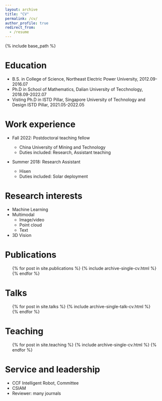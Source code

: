 ```yaml
---
layout: archive
title: "CV"
permalink: /cv/
author_profile: true
redirect_from:
  - /resume
---
```


{% include base_path %}

Education
======
* B.S. in College of Science, Northeast Electric Power University, 2012.09-2016.07
* Ph.D in School of Mathematics, Dalian University of Tecchnology, 2018.09-2022.07
* Visting Ph.D in ISTD Pillar, Singapore University of Technology and Design ISTD Pillar, 2021.05-2022.05 

Work experience
======

* Fall 2022: Postdoctoral teaching fellow
  * China University of Mining and Technology
  * Duties included: Research, Assistant teaching
  
* Summer 2018: Research Assistant
  * Hisen
  * Duties included: Solar deployment
  
Research interests
======
* Machine Learning
* Multimodal 
  * Image/video
  * Point cloud
  * Text
* 3D Vision

Publications
======
  <ul>{% for post in site.publications %}
    {% include archive-single-cv.html %}
  {% endfor %}</ul>
  
Talks
======
  <ul>{% for post in site.talks %}
    {% include archive-single-talk-cv.html %}
  {% endfor %}</ul>
  
Teaching
======
  <ul>{% for post in site.teaching %}
    {% include archive-single-cv.html %}
  {% endfor %}</ul>
  
Service and leadership
======
* CCF Intelligent Robot, Committee
* CSIAM 
* Reviewer: many journals
